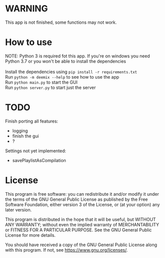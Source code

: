 # WARNING
This app is not finished, some functions may not work.

# How to use
NOTE: Python 3 is required fot this app. If you're on windows you need Python 3.7 or you won't be able to install the dependencies<br>
<br>
Install the dependencies using `pip install -r requirements.txt`<br>
Run `python -m deemix --help` to see how to use the app<br>
Run `python main.py` to start the GUI<br>
Run `python server.py` to start just the server<br>

# TODO
Finish porting all features:
- logging
- finish the gui
- ?

Settings not yet implemented:
- savePlaylistAsCompilation

# License
This program is free software: you can redistribute it and/or modify
it under the terms of the GNU General Public License as published by
the Free Software Foundation, either version 3 of the License, or
(at your option) any later version.

This program is distributed in the hope that it will be useful,
but WITHOUT ANY WARRANTY; without even the implied warranty of
MERCHANTABILITY or FITNESS FOR A PARTICULAR PURPOSE.  See the
GNU General Public License for more details.

You should have received a copy of the GNU General Public License
along with this program.  If not, see <https://www.gnu.org/licenses/>.
